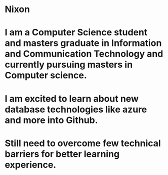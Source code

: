 # Nixon
# I am a Computer Science student and masters graduate in Information and Communication Technology and currently pursuing masters in Computer science.
# I am excited to learn about new database technologies like azure and more into Github.
# Still need to overcome few technical barriers for better learning experience.
